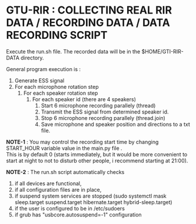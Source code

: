# GTU-RIR : COLLECTING REAL RIR DATA / RECORDING DATA / DATA RECORDING SCRIPT

Execute the run.sh file. The recorded data will be in the $HOME/GTI-RIR-DATA directory.  

General program execution is :
1. Generate ESS signal 
2. For each microphone rotation step
   1. For each speaker rotation step
      1. For each speaker id (there are 4 speakers)
         1. Start 6 microphone recording parallely (thread)
         2. Transmit the ESS signal from determined speaker id.
         3. Stop 6 microphone recording parallely (thread.join)
         4. Save microphone and speaker position and directions to a txt file.  
   
   


**NOTE-1** : You may control the recording start time by changing START_HOUR variable value in the main.py file .  
         This is by default 0 (starts immediately, but it would be more convenient to start at night to not to disturb other people, i recommend starting at 21:00). 

**NOTE-2** : The run.sh script automatically checks 
   1. if all devices are functional, 
   2. if all configuration files are in place,
   3. if suspend system services are stopped (sudo systemctl mask sleep.target suspend.target hibernate.target hybrid-sleep.target)
   4. if the user is configured to be in /etc/sudoers
   5. if grub has "usbcore.autosuspend=-1" configuration
